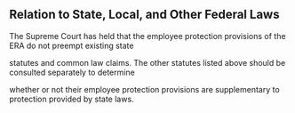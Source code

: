 ## Relation to State, Local, and Other Federal Laws

The Supreme Court has held that the employee protection provisions of the ERA do not preempt existing state

statutes and common law claims. The other statutes listed above should be consulted separately to determine

whether or not their employee protection provisions are supplementary to protection provided by state laws.